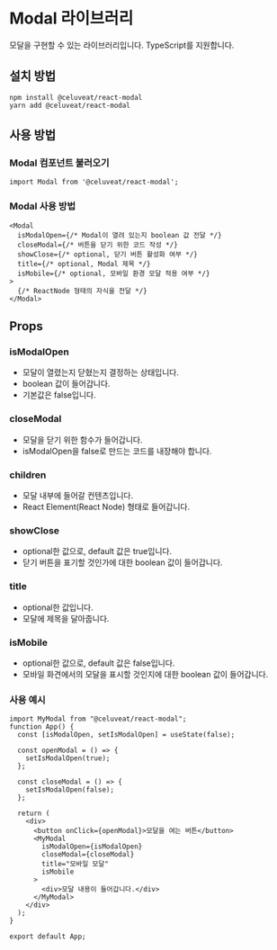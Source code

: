 # Modal 라이브러리

모달을 구현할 수 있는 라이브러리입니다. TypeScript를 지원합니다.

## 설치 방법

```
npm install @celuveat/react-modal
yarn add @celuveat/react-modal
```

## 사용 방법

### Modal 컴포넌트 불러오기

`import Modal from '@celuveat/react-modal';`

### Modal 사용 방법

```tsx
<Modal
  isModalOpen={/* Modal이 열려 있는지 boolean 값 전달 */}
  closeModal={/* 버튼을 닫기 위한 코드 작성 */}
  showClose={/* optional, 닫기 버튼 활성화 여부 */}
  title={/* optional, Modal 제목 */}
  isMobile={/* optional, 모바일 환경 모달 적용 여부 */}
>
  {/* ReactNode 형태의 자식을 전달 */}
</Modal>
```

## Props

### isModalOpen

- 모달이 열렸는지 닫혔는지 결정하는 상태입니다.
- boolean 값이 들어갑니다.
- 기본값은 false입니다.

### closeModal

- 모달을 닫기 위한 함수가 들어갑니다.
- isModalOpen을 false로 만드는 코드를 내장해야 합니다.

### children

- 모달 내부에 들어갈 컨텐츠입니다.
- React Element(React Node) 형태로 들어갑니다.

### showClose

- optional한 값으로, default 값은 true입니다.
- 닫기 버튼을 표기할 것인가에 대한 boolean 값이 들어갑니다.

### title

- optional한 값입니다.
- 모달에 제목을 달아줍니다.

### isMobile

- optional한 값으로, default 값은 false입니다.
- 모바일 화견에서의 모달을 표시할 것인지에 대한 boolean 값이 들어갑니다.

### 사용 예시

```tsx
import MyModal from "@celuveat/react-modal";
function App() {
  const [isModalOpen, setIsModalOpen] = useState(false);

  const openModal = () => {
    setIsModalOpen(true);
  };

  const closeModal = () => {
    setIsModalOpen(false);
  };

  return (
    <div>
      <button onClick={openModal}>모달을 여는 버튼</button>
      <MyModal
        isModalOpen={isModalOpen}
        closeModal={closeModal}
        title="모바일 모달"
        isMobile
      >
        <div>모달 내용이 들어갑니다.</div>
      </MyModal>
    </div>
  );
}

export default App;
```
